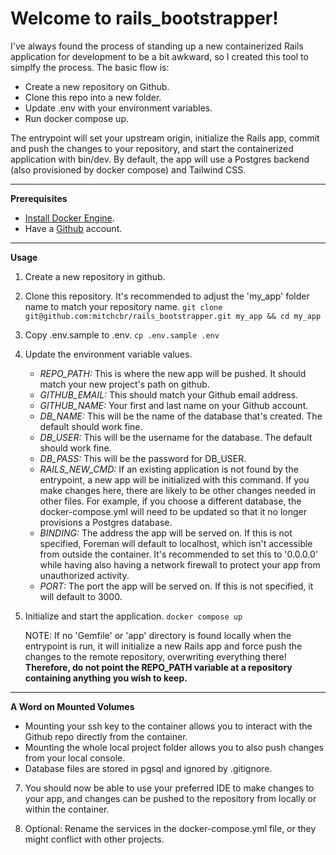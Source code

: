 # Welcome to rails_bootstrapper!

I've always found the process of standing up a new containerized Rails application for development to be a bit awkward, so I created this tool to simplfy the process. The basic flow is:
- Create a new repository on Github.
- Clone this repo into a new folder.
- Update .env with your environment variables.
- Run docker compose up.

The entrypoint will set your upstream origin, initialize the Rails app, commit and push the changes to your repository, and start the containerized application with bin/dev. By default, the app will use a Postgres backend (also provisioned by docker compose) and Tailwind CSS.

___

**Prerequisites**
- [Install Docker Engine](https://docs.docker.com/engine/install/).
- Have a [Github](https://github.com) account.

___

**Usage**
 1. Create a new repository in github.
 2. Clone this repository. It's recommended to adjust the 'my_app' folder name to match your repository name.
	`git clone git@github.com:mitchcbr/rails_bootstrapper.git my_app && cd my_app`
 3. Copy .env.sample to .env.
	`cp .env.sample .env`
 4. Update the environment variable values.
    - *REPO_PATH:* This is where the new app will be pushed. It should match your new project's path on github.
    - *GITHUB_EMAIL:* This should match your Github email address.
    - *GITHUB_NAME:* Your first and last name on your Github account.
    - *DB_NAME:* This will be the name of the database that's created. The default should work fine.
    - *DB_USER:* This will be the username for the database. The default should work fine.
    - *DB_PASS:* This will be the password for DB_USER.
    - *RAILS_NEW_CMD:* If an existing application is not found by the entrypoint, a new app will be initialized with this command. If you make changes here, there are likely to be other changes needed in other files. For example, if you choose a different database, the docker-compose.yml will need to be updated so that it no longer provisions a Postgres database.
    - *BINDING:* The address the app will be served on. If this is not specified, Foreman will default to localhost, which isn't accessible from outside the container. It's recommended to set this to '0.0.0.0' while having also having a network firewall to protect your app from unauthorized activity.
    - *PORT:* The port the app will be served on. If this is not specified, it will default to 3000.
 5. Initialize and start the application.
`docker compose up`

	NOTE: If no 'Gemfile' or 'app' directory is found locally when the entrypoint is run, it will initialize a new Rails app and force push the changes to the remote repository, overwriting everything there! **Therefore, do not point the REPO_PATH variable at a repository containing anything you wish to keep.**

___

**A Word on Mounted Volumes**
- Mounting your ssh key to the container allows you to interact with the Github repo directly from the container.
- Mounting the whole local project folder allows you to also push changes from your local console.
- Database files are stored in pgsql and ignored by .gitignore.

7. You should now be able to use your preferred IDE to make changes to your app, and changes can be pushed to the repository from locally or within the container.

8. Optional: Rename the services in the docker-compose.yml file, or they might conflict with other projects.
